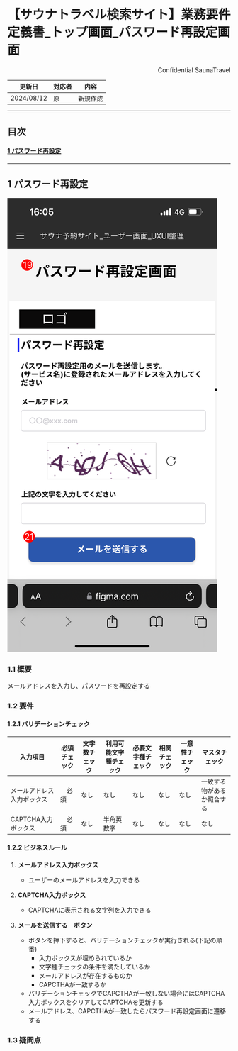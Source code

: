 # 【サウナトラベル検索サイト】業務要件定義書\_トップ画面\_パスワード再設定画面

<div style="text-align: right;">
Confidential SaunaTravel
</div>

|更新日|対応者|内容|
|-|-|-|
| 2024/08/12 | 原 | 新規作成 |

***

## 目次
#### [1 パスワード再設定](#anchor1)

***


<a id="anchor1"></a>

## 1 パスワード再設定
![alt text](../image/password_resetting.png)


### 1.1 概要

メールアドレスを入力し、パスワードを再設定する

### 1.2 要件

#### 1.2.1 バリデーションチェック

| 入力項目 | 必須チェック                   | 文字数チェック   | 利用可能文字種チェック| 必要文字種チェック | 相関チェック | 一意性チェック | マスタチェック |
| ------ | ------------------------------ | --------------- | ------- | ------- | ------- | ------- |------- |
| メールアドレス入力ボックス  | 　必須   |  なし   | なし| なし | なし  | なし | 一致する物があるか照合する |
| CAPTCHA入力ボックス  | 　必須   | なし  | 半角英数字 | なし | なし | なし | なし |


#### 1.2.2 ビジネスルール

1. **メールアドレス入力ボックス**
   - ユーザーのメールアドレスを入力できる
   
2. **CAPTCHA入力ボックス**
   - CAPTCHAに表示される文字列を入力できる

3. **メールを送信する　ボタン**
   - ボタンを押下すると、バリデーションチェックが実行される(下記の順番)
      -  入力ボックスが埋められているか
      - 文字種チェックの条件を満たしているか
      -  メールアドレスが存在するものか
      -  CAPCTHAが一致するか
    - バリデーションチェックでCAPCTHAが一致しない場合にはCAPTCHA入力ボックスをクリアしてCAPTCHAを更新する
   -  メールアドレス、CAPCTHAが一致したらパスワード再設定画面に遷移する 

### 1.3 疑問点
